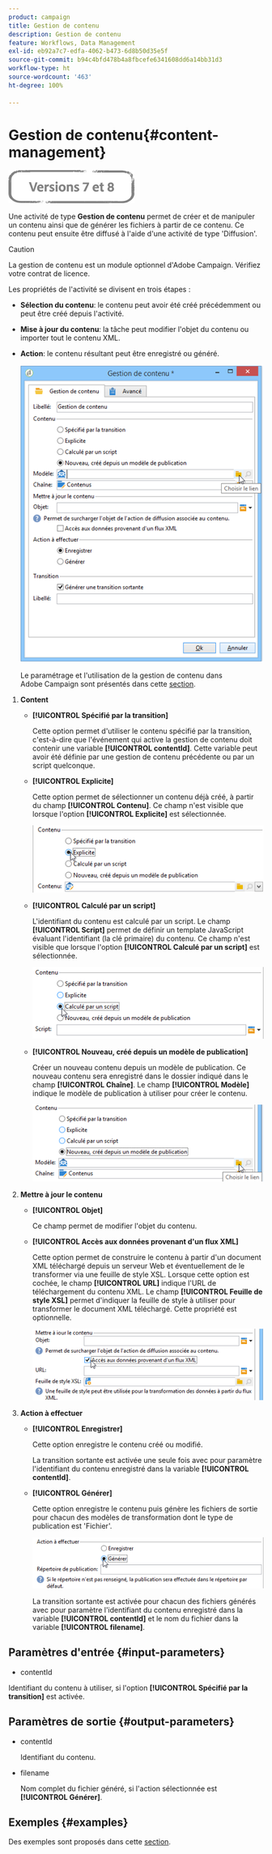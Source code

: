 ```yaml
---
product: campaign
title: Gestion de contenu
description: Gestion de contenu
feature: Workflows, Data Management
exl-id: eb92a7c7-edfa-4062-b473-6d8b50d35e5f
source-git-commit: b94c4bfd478b4a8fbcefe6341608dd6a14bb31d3
workflow-type: ht
source-wordcount: '463'
ht-degree: 100%

---
```


# Gestion de contenu{#content-management}

![](../../assets/common.svg)

Une activité de type **Gestion de contenu** permet de créer et de manipuler un contenu ainsi que de générer les fichiers à partir de ce contenu. Ce contenu peut ensuite être diffusé à l&#39;aide d&#39;une activité de type &#39;Diffusion&#39;.

>[!CAUTION]
>
>La gestion de contenu est un module optionnel d&#39;Adobe Campaign. Vérifiez votre contrat de licence.

Les propriétés de l&#39;activité se divisent en trois étapes :

* **Sélection du contenu**: le contenu peut avoir été créé précédemment ou peut être créé depuis l&#39;activité.
* **Mise à jour du contenu**: la tâche peut modifier l&#39;objet du contenu ou importer tout le contenu XML.
* **Action**: le contenu résultant peut être enregistré ou généré.

   ![](assets/content_mgmt_edit.png)

   Le paramétrage et l&#39;utilisation de la gestion de contenu dans Adobe Campaign sont présentés dans cette [section](../../delivery/using/about-content-management.md).

1. **Content**

   * **[!UICONTROL Spécifié par la transition]**

      Cette option permet d&#39;utiliser le contenu spécifié par la transition, c&#39;est-à-dire que l&#39;événement qui active la gestion de contenu doit contenir une variable **[!UICONTROL contentId]**. Cette variable peut avoir été définie par une gestion de contenu précédente ou par un script quelconque.

   * **[!UICONTROL Explicite]**

      Cette option permet de sélectionner un contenu déjà créé, à partir du champ **[!UICONTROL Contenu]**. Ce champ n&#39;est visible que lorsque l&#39;option **[!UICONTROL Explicite]** est sélectionnée.

      ![](assets/content_mgmt_explicit.png)

   * **[!UICONTROL Calculé par un script]**

      L&#39;identifiant du contenu est calculé par un script. Le champ **[!UICONTROL Script]** permet de définir un template JavaScript évaluant l&#39;identifiant (la clé primaire) du contenu. Ce champ n&#39;est visible que lorsque l&#39;option **[!UICONTROL Calculé par un script]** est sélectionnée.

      ![](assets/content_mgmt_script.png)

   * **[!UICONTROL Nouveau, créé depuis un modèle de publication]**

      Créer un nouveau contenu depuis un modèle de publication. Ce nouveau contenu sera enregistré dans le dossier indiqué dans le champ **[!UICONTROL Chaîne]**. Le champ **[!UICONTROL Modèle]** indique le modèle de publication à utiliser pour créer le contenu.

      ![](assets/content_mgmt_new.png)

1. **Mettre à jour le contenu**

   * **[!UICONTROL Objet]**

      Ce champ permet de modifier l&#39;objet du contenu.

   * **[!UICONTROL Accès aux données provenant d&#39;un flux XML]**

      Cette option permet de construire le contenu à partir d&#39;un document XML téléchargé depuis un serveur Web et éventuellement de le transformer via une feuille de style XSL. Lorsque cette option est cochée, le champ **[!UICONTROL URL]** indique l&#39;URL de téléchargement du contenu XML. Le champ **[!UICONTROL Feuille de style XSL]** permet d&#39;indiquer la feuille de style à utiliser pour transformer le document XML téléchargé. Cette propriété est optionnelle.

      ![](assets/content_mgmt_xmlcontent.png)

1. **Action à effectuer**

   * **[!UICONTROL Enregistrer]**

      Cette option enregistre le contenu créé ou modifié.

      La transition sortante est activée une seule fois avec pour paramètre l&#39;identifiant du contenu enregistré dans la variable **[!UICONTROL contentId]**.

   * **[!UICONTROL Générer]**

      Cette option enregistre le contenu puis génère les fichiers de sortie pour chacun des modèles de transformation dont le type de publication est &#39;Fichier&#39;.

      ![](assets/content_mgmt_generate.png)

      La transition sortante est activée pour chacun des fichiers générés avec pour paramètre l&#39;identifiant du contenu enregistré dans la variable **[!UICONTROL contentId]** et le nom du fichier dans la variable **[!UICONTROL filename]**.

## Paramètres d&#39;entrée {#input-parameters}

* contentId

Identifiant du contenu à utiliser, si l&#39;option **[!UICONTROL Spécifié par la transition]** est activée.

## Paramètres de sortie {#output-parameters}

* contentId

   Identifiant du contenu.

* filename

   Nom complet du fichier généré, si l&#39;action sélectionnée est **[!UICONTROL Générer]**.

## Exemples     {#examples}

Des exemples sont proposés dans cette [section](../../delivery/using/automating-via-workflows.md#examples).
